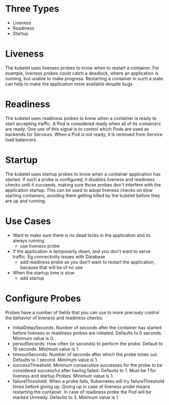 # Three Types
- Liveness
- Readiness
- Startup

# Liveness
The kubelet uses liveness probes to know when to restart a container. For example, liveness probes could catch a deadlock, 
where an application is running, but unable to make progress.  Restarting a container in such a state can help to make 
the application more available despite bugs

# Readiness
The kubelet uses readiness probes to know when a container is ready to start accepting traffic. A Pod is considered ready 
when all of its containers are ready. One use of this signal is to control which Pods are used as backends for Services. 
When a Pod is not ready, it is removed from Service load balancers.

# Startup
The kubelet uses startup probes to know when a container application has started. If such a probe is configured, it disables 
liveness and readiness checks until it succeeds, making sure those probes don't interfere with the application startup. This 
can be used to adopt liveness checks on slow starting containers, avoiding them getting killed by the kubelet before they are 
up and running.

# Use Cases
- Want to make sure there is no dead locks in the application and its always running
  - use liveness probe
- If the application is temporarily down, and you don't want to serve traffic. Eg connectivity 
  issues with Database 
  - add readiness probe as you don't want to restart the application, because that will be of no use
- When the startup time is slow
  - add startup 


# Configure Probes
Probes have a number of fields that you can use to more precisely control the behavior of liveness and readiness checks:

* initialDelaySeconds: Number of seconds after the container has started before liveness or readiness probes are initiated. 
  Defaults to 0 seconds. Minimum value is 0.
* periodSeconds: How often (in seconds) to perform the probe. Default to 10 seconds. Minimum value is 1.
* timeoutSeconds: Number of seconds after which the probe times out. Defaults to 1 second. Minimum value is 1.
* successThreshold: Minimum consecutive successes for the probe to be considered successful after having failed. 
  Defaults to 1. Must be 1 for liveness and startup Probes. Minimum value is 1.
* failureThreshold: When a probe fails, Kubernetes will try failureThreshold times before giving up. 
  Giving up in case of liveness probe means restarting the container. In case of readiness probe the Pod will be marked 
  Unready. Defaults to 3. Minimum value is 1.

